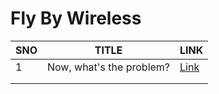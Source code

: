 # Fly By Wireless



|  SNO | TITLE  |  LINK |
|---|---|---|
| 1  | Now, what's the problem?  | [Link](./docs/problem.md)  |
|   |   |   |
|   |   |   |